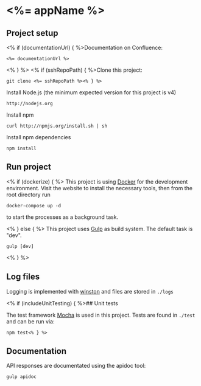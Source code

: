 # <%= appName %>

## Project setup

<% if (documentationUrl) { %>Documentation on Confluence:

    <%= documentationUrl %>
<% } %>
<% if (sshRepoPath) { %>Clone this project:

    git clone <%= sshRepoPath %><% } %>

Install Node.js (the minimum expected version for this project is v4)

    http://nodejs.org

Install npm

    curl http://npmjs.org/install.sh | sh

Install npm dependencies

    npm install

## Run project
<% if (dockerize) { %>
This project is using [Docker](http://www.docker.com) for the development environment. Visit the website to install the
necessary tools, then from the root directory run

    docker-compose up -d

to start the processes as a background task.

<% } else { %>
This project uses [Gulp](http://gulpjs.com/) as build system. The default task is "dev".

    gulp [dev]

<% } %>
## Log files

Logging is implemented with [winston](https://github.com/winstonjs/winston) and files are stored in `./logs`

<% if (includeUnitTesting) { %>## Unit tests

The test framework [Mocha](http://mochajs.org) is used in this project. Tests are found in `./test` and
can be run via:

    npm test<% } %>

## Documentation

API responses are documentated using the apidoc tool:

    gulp apidoc
